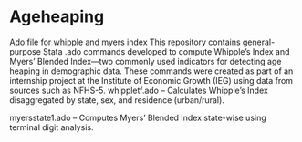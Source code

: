 # Ageheaping
Ado file for whipple and myers index
This repository contains general-purpose Stata .ado commands developed to compute Whipple’s Index and Myers’ Blended Index—two commonly used indicators for detecting age heaping in demographic data. These commands were created as part of an internship project at the Institute of Economic Growth (IEG) using data from sources such as NFHS-5.
whippletf.ado – Calculates Whipple’s Index disaggregated by state, sex, and residence (urban/rural).

myersstate1.ado – Computes Myers’ Blended Index state-wise using terminal digit analysis.
